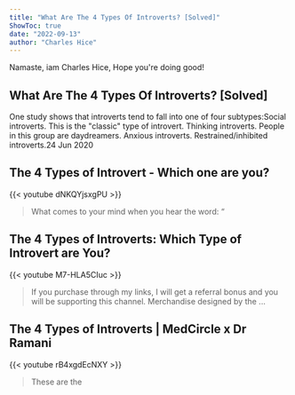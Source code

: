 ```yaml
---
title: "What Are The 4 Types Of Introverts? [Solved]"
ShowToc: true 
date: "2022-09-13"
author: "Charles Hice" 
---
```


Namaste, iam Charles Hice, Hope you're doing good!
## What Are The 4 Types Of Introverts? [Solved]
One study shows that introverts tend to fall into one of four subtypes:Social introverts. This is the "classic" type of introvert. 
 Thinking introverts. People in this group are daydreamers. 
 Anxious introverts. 
 Restrained/inhibited introverts.24 Jun 2020

## The 4 Types of Introvert - Which one are you?
{{< youtube dNKQYjsxgPU >}}
>What comes to your mind when you hear the word: “

## The 4 Types of Introverts: Which Type of Introvert are You?
{{< youtube M7-HLA5CIuc >}}
>If you purchase through my links, I will get a referral bonus and you will be supporting this channel. Merchandise designed by the ...

## The 4 Types of Introverts | MedCircle x Dr Ramani
{{< youtube rB4xgdEcNXY >}}
>These are the 

